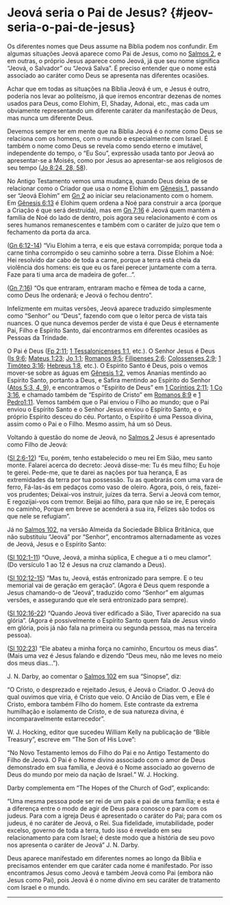 # Jeová seria o Pai de Jesus? {#jeov-seria-o-pai-de-jesus}

Os diferentes nomes que Deus assume na Bíblia podem nos confundir. Em algumas situações Jeová aparece como Pai de Jesus, como no [Salmos 2](http://bibliaonline.com.br/acf/sl/2), e em outras, o próprio Jesus aparece como Jeová, já que seu nome significa “Jeová, o Salvador” ou “Jeová Salva”. É preciso entender que o nome está associado ao caráter como Deus se apresenta nas diferentes ocasiões.

Achar que em todas as situações na Bíblia Jeová é um, e Jesus é outro, poderia nos levar ao politeísmo, já que iremos encontrar dezenas de nomes usados para Deus, como Elohim, El, Shaday, Adonai, etc., mas cada um obviamente representando um diferente caráter da manifestação de Deus, mas nunca um diferente Deus.

Devemos sempre ter em mente que na Bíblia Jeová é o nome como Deus se relaciona com os homens, com o mundo e especialmente com Israel. É também o nome como Deus se revela como sendo eterno e imutável, independente do tempo, o “Eu Sou”, expressão usada tanto por Jeová ao apresentar-se a Moisés, como por Jesus ao apresentar-se aos religiosos de seu tempo ([Jo 8:24, 28, 58](http://bibliaonline.com.br/acf/jo/8/24,28,58)).

No Antigo Testamento vemos uma mudança, quando Deus deixa de se relacionar como o Criador que usa o nome Elohim em [Gênesis 1](http://bibliaonline.com.br/acf/gn/1), passando ser “Jeová Elohim” em [Gn 2](http://bibliaonline.com.br/acf/gn/2) ao iniciar seu relacionamento com o homem. Em [Gênesis 6:13](http://bibliaonline.com.br/acf/gn/6/13) é Elohim quem ordena a Noé para construir a arca (porque a Criação é que será destruída), mas em [Gn 7:16](http://bibliaonline.com.br/acf/gn/7/16) é Jeová quem mantém a família de Noé do lado de dentro, pois agora seu relacionamento é com os seres humanos remanescentes e também com o caráter de juízo que tem o fechamento da porta da arca.

([Gn 6:12-14](http://bibliaonline.com.br/acf/gn/6/12-14)) “Viu Elohim a terra, e eis que estava corrompida; porque toda a carne tinha corrompido o seu caminho sobre a terra. Disse Elohim a Noé: Hei resolvido dar cabo de toda a carne, porque a terra está cheia da violência dos homens: eis que eu os farei perecer juntamente com a terra. Faze para ti uma arca de madeira de gofer...”.

([Gn 7:16](http://bibliaonline.com.br/acf/gn/7/16)) “Os que entraram, entraram macho e fêmea de toda a carne, como Deus lhe ordenará; e Jeová o fechou dentro”.

Infelizmente em muitas versões, Jeová aparece traduzido simplesmente como “Senhor” ou “Deus”, fazendo com que o leitor perca de vista tais nuances. O que nunca devemos perder de vista é que Deus é eternamente Pai, Filho e Espírito Santo, daí encontrarmos em diferentes ocasiões as Pessoas da Trindade.

O Pai é Deus ([Fp 2:11](http://bibliaonline.com.br/acf/fp/2/11); [1 Tessalonicenses 1:1](http://bibliaonline.com.br/acf/1ts/1/1), etc.). O Senhor Jesus é Deus ([Is 9:6](http://bibliaonline.com.br/acf/is/9/6); [Mateus 1:23](http://bibliaonline.com.br/acf/mt/1/23); [Jo 1:1](http://bibliaonline.com.br/acf/jo/1/1); [Romanos 9:5](http://bibliaonline.com.br/acf/rm/9/5); [Filipenses 2:6](http://bibliaonline.com.br/acf/fp/2/6); [Colossenses 2:9](http://bibliaonline.com.br/acf/cl/2/9); [1 Timóteo 3:16](http://bibliaonline.com.br/acf/1tm/3/16); [Hebreus 1:8](http://bibliaonline.com.br/acf/hb/1/8), etc.). O Espírito Santo é Deus, pois o vemos mover-se sobre as águas em [Gênesis 1:2](http://bibliaonline.com.br/acf/gn/1/2), vemos Ananias mentindo ao Espírito Santo, portanto a Deus, e Safira mentindo ao Espírito do Senhor ([Atos 5:3, 4, 9](http://bibliaonline.com.br/acf/atos/5/3,4,9)), e encontramos o “Espírito de Deus” em [1 Coríntios 2:11](http://bibliaonline.com.br/acf/1co/2/11); [1 Co 3:16](http://bibliaonline.com.br/acf/1co/3/16), e chamado também de “Espírito de Cristo” em [Romanos 8:9](http://bibliaonline.com.br/acf/rm/8/9) e [1 Pedro1:11](http://bibliaonline.com.br/acf/1pe/1/11). Vemos também que o Pai enviou o Filho ao mundo; que o Pai enviou o Espírito Santo e o Senhor Jesus enviou o Espírito Santo, e o próprio Espírito desceu do céu. Portanto, o Espírito é uma Pessoa divina, assim como o Pai e o Filho. Mesmo assim, há um só Deus.

Voltando à questão do nome de Jeová, no [Salmos 2](http://bibliaonline.com.br/acf/sl/2) Jesus é apresentado como Filho de Jeová:

([Sl 2:6-12](http://bibliaonline.com.br/acf/sl/2/6-12)) “Eu, porém, tenho estabelecido o meu rei Em Sião, meu santo monte. Falarei acerca do decreto: Jeová disse-me: Tu és meu filho; Eu hoje te gerei. Pede-me, que te darei as nações por tua herança, E as extremidades da terra por tua possessão. Tu as quebrarás com uma vara de ferro, Fá-las-ás em pedaços como vaso de oleiro. Agora, pois, ó reis, fazei-vos prudentes; Deixai-vos instruir, juízes da terra. Servi a Jeová com temor, E regozijai-vos com tremor. Beijai ao filho, para que não se ire, E pereçais no caminho, Porque em breve se acenderá a sua ira, Felizes são todos os que nele se refugiam”.

Já no [Salmos 102](http://bibliaonline.com.br/acf/sl/102), na versão Almeida da Sociedade Bíblica Britânica, que não substituiu “Jeová” por “Senhor”, encontramos alternadamente as vozes de Jeová, Jesus e o Espírito Santo:

([Sl 102:1-11](http://bibliaonline.com.br/acf/sl/102/1-11)) “Ouve, Jeová, a minha súplica, E chegue a ti o meu clamor”. (Do versículo 1 ao 12 é Jesus na cruz clamando a Deus).

([Sl 102:12-15](http://bibliaonline.com.br/acf/sl/102/12-15)) “Mas tu, Jeová, estás entronizado para sempre. E o teu memorial vai de geração em geração”. (Agora é Deus quem responde a Jesus chamando-o de “Jeová”, traduzido como “Senhor” em algumas versões, e assegurando que ele será entronizado para sempre).

([Sl 102:16-22](http://bibliaonline.com.br/acf/sl/102/16-22)) “Quando Jeová tiver edificado a Sião, Tiver aparecido na sua glória”. (Agora é possivelmente o Espírito Santo quem fala de Jesus vindo em glória, pois já não fala na primeira ou segunda pessoa, mas na terceira pessoa).

([Sl 102:23](http://bibliaonline.com.br/acf/sl/102/23)) “Ele abateu a minha força no caminho, Encurtou os meus dias”. (Mais uma vez é Jesus falando e dizendo “Deus meu, não me leves no meio dos meus dias...”).

J. N. Darby, ao comentar o [Salmos 102](http://bibliaonline.com.br/acf/sl/102) em sua “Sinopse”, diz:

“O Cristo, o desprezado e rejeitado Jesus, é Jeová o Criador. O Jeová do qual ouvimos que viria, é Cristo que veio. O Ancião de Dias vem, e Ele é Cristo, embora também Filho do homem. Este contraste da extrema humilhação e isolamento de Cristo, e de sua natureza divina, é incomparavelmente estarrecedor”.

W. J. Hocking, editor que sucedeu William Kelly na publicação de “Bible Treasury”, escreve em “The Son of His Love”:

“No Novo Testamento lemos do Filho do Pai e no Antigo Testamento do Filho de Jeová. O Pai é o Nome divino associado com o amor de Deus demonstrado em sua família, e Jeová é o Nome associado ao governo de Deus do mundo por meio da nação de Israel.” W. J. Hocking.

Darby complementa em “The Hopes of the Church of God”, explicando:

“Uma mesma pessoa pode ser rei de um país e pai de uma família; e esta é a diferença entre o modo de agir de Deus para conosco e para com os judeus. Para com a igreja Deus é apresentado o caráter do Pai; para com os judeus, é no caráter de Jeová, o Rei. Sua fidelidade, imutabilidade, poder excelso, governo de toda a terra, tudo isso é revelado em seu relacionamento para com Israel; é deste modo que a história de seu povo nos apresenta o caráter de Jeová” J. N. Darby.

Deus aparece manifestado em diferentes nomes ao longo da Bíblia e precisamos entender em que caráter cada nome é manifestado. Por isso encontramos Jesus como Jeová e também Jeová como Pai (embora não Jesus como Pai), pois Jeová é o nome divino em seu caráter de tratamento com Israel e o mundo.

*****